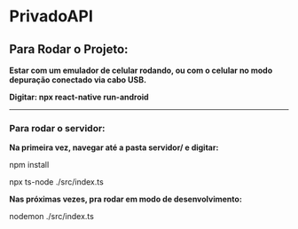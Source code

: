 # PrivadoAPI

<h2> Para Rodar o Projeto: </h2>

<p><b> Estar com um emulador de celular rodando, ou com o celular no modo depuração conectado via cabo USB. </p></b>
<p><b> Digitar: npx react-native run-android </p></b>

<hr>
<h3> Para rodar o servidor: </h3>

<p><b> Na primeira vez, navegar até a pasta servidor/ e digitar: </b></p>
<p> npm install </p>
<p> npx ts-node ./src/index.ts <p>
<p><b> Nas próximas vezes, pra rodar em modo de desenvolvimento: </b></p>
<p> nodemon ./src/index.ts </p>
